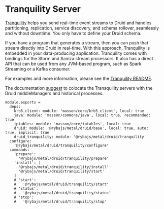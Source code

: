 
# Tranquility Server

[Tranquility] helps you send real-time event streams to Druid and handles 
partitioning, replication, service discovery, and schema rollover, seamlessly 
and without downtime.  You only have to define your Druid schema.

If you have a program that generates a stream, then you can push that stream 
directly into Druid in real-time. With this approach, Tranquility is embedded 
in your data-producing application. Tranquility comes with bindings for the 
Storm and Samza stream processors. It also has a direct API that can be used 
from any JVM-based program, such as Spark Streaming or a Kafka consumer.

For examples and more information, please see the [Tranquility README][readme].

The documentation [suggest](http://druid.io/docs/0.10.1/ingestion/stream-push.html) 
to colocate the Transquility servers with the Druid middleManagers and historical processes.

[Tranquility]: http://druid.io/docs/0.9.1.1/ingestion/stream-ingestion.html#server
[readme]: https://github.com/druid-io/tranquility

    module.exports =
      deps:
        krb5_client: module: 'masson/core/krb5_client', local: true
        java: module: 'masson/commons/java', local: true, recommanded: true
        iptables: module: 'masson/core/iptables', local: true
        druid: module: '@rybajs/metal/druid/base', local: true, auto: true, implicit: true
        druid_tranquility: module: '@rybajs/metal/druid/tranquility'
      configure:
        '@rybajs/metal/druid/tranquility/configure'
      commands:
        'prepare':
          '@rybajs/metal/druid/tranquility/prepare'
        'install': [
          '@rybajs/metal/druid/tranquility/install'
          '@rybajs/metal/druid/tranquility/start'
        ]
        # 'start':
        #   '@rybajs/metal/druid/tranquility/start'
        # 'status':
        #   '@rybajs/metal/druid/tranquility/status'
        # 'stop':
        #   '@rybajs/metal/druid/tranquility/stop'
